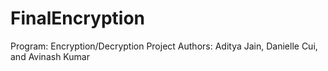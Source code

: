 # FinalEncryption

Program: Encryption/Decryption Project
Authors: Aditya Jain, Danielle Cui, and Avinash Kumar
